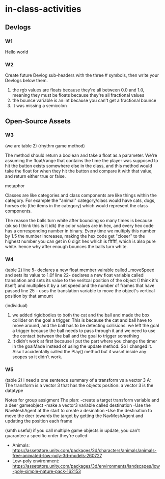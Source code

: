 # in-class-activities
## Devlogs
### W1


Hello world

### W2
Create future Devlog sub-headers with the three # symbols, then write your Devlogs below them.

1. the rgb values are floats because they're all between 0.0 and 1.0, meaning they must be floats because they're all fractional values
2. the bounce variable is an int because you can't get a fractional bounce
3. It was missing a semicolon

## Open-Source Assets
### W3
 (we are table 2)
(rhythm game method)

The method should return a boolean and take a float as a parameter. We're assuming the float/range that contains the time the player was supposed to hit the button exists somewhere else in the class, and this method would take the float for when they hit the button and compare it with that value, and return either true or false. 

metaphor

Classes are like categories and class components are like things within the category. For example the "animal" category/class would have cats, dogs, horses etc (the items in the category) which would represent the class components. 

The reason the balls turn white after bouncing so many times is because (ok so I think this is it idk) the color values are in hex, and every hex code has a corresponding number in binary. Every time we multiply this number by 1.5 the number increases, making the hex code get "closer" to the highest number you can get in 6 digit hex which is ffffff, which is also pure white. hence why after enough bounces the balls turn white.



### W4
(table 2)
line 5- declares a new float member vairable called _moveSpeed and sets its value to 1.0f
line 22- declares a new float variable called translation and sets its value to the veritcal position of the object (I think it's itself) and multiplies it by a set speed and the number of frames that have passed
line 25 - uses the translation variable to move the object's vertical position by that amount


(individual)
1. we added rigidbodies to both the cat and the ball and made the box collider on the goal a trigger. This is because the cat and ball have to move around, and the ball has to be detecting collisions. we left the goal a trigger because the ball needs to pass through it and we need to use the contact between the ball and the goal to trigger something
2. It didn't work at first because I put the part where you change the timer in the goalMade instead of using the update method. So I changed it. Also I accidentally called the Play() method but it wasnt inside any scopes so it didn't work.

### W5
(table 2)
I need a one sentence summary of a transform vs a vector 3
A: The transform is a vector 3 that has the objects position. a vector 3 is the datatype

Notes for group assigment
The plan:
-create a target transform variable and a deer gameobject
-make a vector3 variable called destination
-Use the NavMeshAgent at the start to create a desination
-Use the destination to move the deer towards the target by getting the NavMeshAgent and updating the position each frame

(smth useful) if you call multiple game objects in update, you can't guarantee a specific order they're called
- Animals: https://assetstore.unity.com/packages/3d/characters/animals/animals-free-animated-low-poly-3d-models-260727 
- Low-poly environment: https://assetstore.unity.com/packages/3d/environments/landscapes/low-poly-simple-nature-pack-162153 